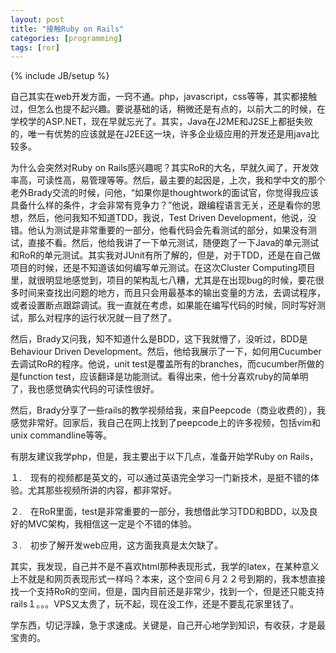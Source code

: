 ```yaml
---
layout: post
title: "接触Ruby on Rails"
categories: [programming]
tags: [ror]
---
```

{% include JB/setup %}

自己其实在web开发方面，一窍不通。php，javascript，css等等，其实都接触过，但怎么也提不起兴趣。要说基础的话，稍微还是有点的，以前大二的时候，在学校学的ASP.NET，现在早就忘光了。其实，Java在J2ME和J2SE上都挺失败的，唯一有优势的应该就是在J2EE这一块，许多企业级应用的开发还是用java比较多。

为什么会突然对Ruby on Rails感兴趣呢？其实RoR的大名，早就久闻了，开发效率高，可读性高，易管理等等。然后，最主要的起因是，上次，我和学中文的那个老外Brady交流的时候，问他，“如果你是thoughtwork的面试官，你觉得我应该具备什么样的条件，才会非常有竞争力？”他说，跟编程语言无关，还是看你的思想，然后，他问我知不知道TDD，我说，Test Driven Development，他说，没错。他认为测试是非常重要的一部分，他看代码会先看测试的部分，如果没有测试，直接不看。然后，他给我讲了一下单元测试，随便跑了一下Java的单元测试和RoR的单元测试。其实我对JUnit有所了解的，但是，对于TDD，还是在自己做项目的时候，还是不知道该如何编写单元测试。在这次Cluster Computing项目里，就很明显地感觉到，项目的架构乱七八糟，尤其是在出现bug的时候，要花很多时间来查找出问题的地方，而且只会用最基本的输出变量的方法，去调试程序，或者设置断点跟踪调试。我一直就在考虑，如果能在编写代码的时候，同时写好测试，那么对程序的运行状况就一目了然了。

然后，Brady又问我，知不知道什么是BDD，这下我就懵了，没听过，BDD是Behaviour Driven Development。然后，他给我展示了一下，如何用Cucumber去调试RoR的程序。他说，unit test是覆盖所有的branches，而cucumber所做的是function test，应该翻译是功能测试。看得出来，他十分喜欢ruby的简单明了，我也感觉确实代码的可读性很好。

然后，Brady分享了一些rails的教学视频给我，来自Peepcode（商业收费的），我感觉非常好。回家后，我自己在网上找到了peepcode上的许多视频，包括vim和unix commandline等等。

有朋友建议我学php，但是，我主要出于以下几点，准备开始学Ruby on Rails，

１.　现有的视频都是英文的，可以通过英语完全学习一门新技术，是挺不错的体验。尤其那些视频所讲的内容，都非常好。

２.　在RoR里面，test是非常重要的一部分，我想借此学习TDD和BDD，以及良好的MVC架构，我相信这一定是个不错的体验。

３.　初步了解开发web应用，这方面我真是太欠缺了。

其实，我发现，自己并不是不喜欢html那种表现形式，我学的latex，在某种意义上不就是和网页表现形式一样吗？本来，这个空间６月２２号到期的，我本想直接找一个支持RoR的空间，但是，国内目前还是非常少，找到一个，但是还只能支持rails１。。。VPS又太贵了，玩不起，现在没工作，还是不要乱花家里钱了。

学东西，切记浮躁，急于求速成。关键是，自己开心地学到知识，有收获，才是最宝贵的。
